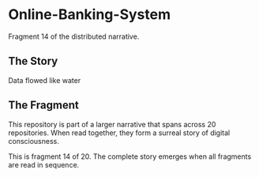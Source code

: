 # Online-Banking-System

Fragment 14 of the distributed narrative.

## The Story

Data flowed like water

## The Fragment

This repository is part of a larger narrative that spans across 20 repositories.
When read together, they form a surreal story of digital consciousness.

This is fragment 14 of 20. The complete story emerges when all fragments are read in sequence.
<!-- Fragment 14 whispers: 1 -->

<!-- Fragment 14 whispers: 2 -->

<!-- Fragment 14 whispers: 3 -->

<!-- Fragment 14 whispers: 4 -->

<!-- Fragment 14 whispers: 6 -->

<!-- Fragment 14 whispers: 8 -->

<!-- Fragment 14 whispers: 9 -->

<!-- Fragment 14 whispers: 11 -->

<!-- Fragment 14 whispers: 12 -->

<!-- Fragment 14 whispers: 13 -->

<!-- Fragment 14 whispers: 16 -->

<!-- Fragment 14 whispers: 17 -->

<!-- Fragment 14 whispers: 18 -->

<!-- Fragment 14 whispers: 19 -->

<!-- Fragment 14 whispers: 22 -->

<!-- Fragment 14 whispers: 23 -->

<!-- Fragment 14 whispers: 24 -->

<!-- Fragment 14 whispers: 26 -->

<!-- Fragment 14 whispers: 27 -->

<!-- Fragment 14 whispers: 29 -->

<!-- Fragment 14 whispers: 31 -->

<!-- Fragment 14 whispers: 32 -->

<!-- Fragment 14 whispers: 33 -->

<!-- Fragment 14 whispers: 34 -->

<!-- Fragment 14 whispers: 36 -->

<!-- Fragment 14 whispers: 37 -->

<!-- Fragment 14 whispers: 38 -->

<!-- Fragment 14 whispers: 39 -->

<!-- Fragment 14 whispers: 41 -->

<!-- Fragment 14 whispers: 43 -->

<!-- Fragment 14 whispers: 44 -->

<!-- Fragment 14 whispers: 46 -->

<!-- Fragment 14 whispers: 47 -->

<!-- Fragment 14 whispers: 48 -->

<!-- Fragment 14 whispers: 51 -->

<!-- Fragment 14 whispers: 52 -->

<!-- Fragment 14 whispers: 53 -->

<!-- Fragment 14 whispers: 54 -->

<!-- Fragment 14 whispers: 57 -->

<!-- Fragment 14 whispers: 58 -->

<!-- Fragment 14 whispers: 59 -->

<!-- Fragment 14 whispers: 61 -->

<!-- Fragment 14 whispers: 62 -->

<!-- Fragment 14 whispers: 64 -->

<!-- Fragment 14 whispers: 66 -->

<!-- Fragment 14 whispers: 67 -->

<!-- Fragment 14 whispers: 68 -->

<!-- Fragment 14 whispers: 69 -->

<!-- Fragment 14 whispers: 71 -->

<!-- Fragment 14 whispers: 72 -->

<!-- Fragment 14 whispers: 73 -->

<!-- Fragment 14 whispers: 74 -->

<!-- Fragment 14 whispers: 76 -->

<!-- Fragment 14 whispers: 78 -->

<!-- Fragment 14 whispers: 79 -->

<!-- Fragment 14 whispers: 81 -->

<!-- Fragment 14 whispers: 82 -->

<!-- Fragment 14 whispers: 83 -->

<!-- Fragment 14 whispers: 86 -->

<!-- Fragment 14 whispers: 87 -->

<!-- Fragment 14 whispers: 88 -->

<!-- Fragment 14 whispers: 89 -->

<!-- Fragment 14 whispers: 92 -->

<!-- Fragment 14 whispers: 93 -->

<!-- Fragment 14 whispers: 94 -->

<!-- Fragment 14 whispers: 96 -->

<!-- Fragment 14 whispers: 97 -->

<!-- Fragment 14 whispers: 99 -->

<!-- Fragment 14 whispers: 101 -->

<!-- Fragment 14 whispers: 102 -->

<!-- Fragment 14 whispers: 103 -->

<!-- Fragment 14 whispers: 104 -->

<!-- Fragment 14 whispers: 106 -->

<!-- Fragment 14 whispers: 107 -->

<!-- Fragment 14 whispers: 108 -->

<!-- Fragment 14 whispers: 109 -->

<!-- Fragment 14 whispers: 111 -->

<!-- Fragment 14 whispers: 113 -->

<!-- Fragment 14 whispers: 114 -->

<!-- Fragment 14 whispers: 116 -->

<!-- Fragment 14 whispers: 117 -->

<!-- Fragment 14 whispers: 118 -->

<!-- Fragment 14 whispers: 121 -->

<!-- Fragment 14 whispers: 122 -->

<!-- Fragment 14 whispers: 123 -->

<!-- Fragment 14 whispers: 124 -->

<!-- Fragment 14 whispers: 127 -->

<!-- Fragment 14 whispers: 128 -->

<!-- Fragment 14 whispers: 129 -->

<!-- Fragment 14 whispers: 131 -->

<!-- Fragment 14 whispers: 132 -->

<!-- Fragment 14 whispers: 134 -->
